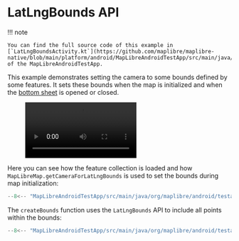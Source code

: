 # LatLngBounds API


!!! note

    You can find the full source code of this example in [`LatLngBoundsActivity.kt`](https://github.com/maplibre/maplibre-native/blob/main/platform/android/MapLibreAndroidTestApp/src/main/java/org/maplibre/android/testapp/activity/camera/LatLngBoundsActivity.kt) of the MapLibreAndroidTestApp.

This example demonstrates setting the camera to some bounds defined by some features. It sets these bounds when the map is initialized and when the [bottom sheet](https://m2.material.io/components/sheets-bottom) is opened or closed.

<figure markdown="span">
<video controls width="250">
  <source src="https://github.com/user-attachments/assets/46a89dfb-3abc-448a-be53-8abe39b2919b" />
</video>
</figure>

Here you can see how the feature collection is loaded and how `MapLibreMap.getCameraForLatLngBounds` is used to set the bounds during map initialization:

```kotlin
--8<-- "MapLibreAndroidTestApp/src/main/java/org/maplibre/android/testapp/activity/camera/LatLngBoundsActivity.kt:featureCollection"
```

The `createBounds` function uses the `LatLngBounds` API to include all points within the bounds:

```kotlin
--8<-- "MapLibreAndroidTestApp/src/main/java/org/maplibre/android/testapp/activity/camera/LatLngBoundsActivity.kt:createBounds"
```